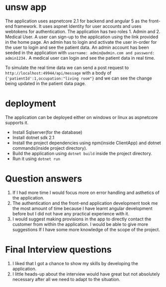 # unsw app
The application uses aspnetcore 2.1 for backend and angular 5 as the front-end framework. It uses aspnet Identity for user accounts and uses webtokens for authentication.
The application has two roles 1. Admin and 2. Medical User. A user can sign-up to the application using the link provided in the home page. An admin has to login and activate the user in-order for the user to login and see the patient data.
An admin account has been seeded in the application with ```username: admin@admin.com and password: admin1234.``` 
A medical user can login and see the patient data in real time. 

To simulate the real time data we can send a post request to    ```http://localhost:49944/api/message``` with a body of ```{'patientId':1,occupation:"living room"}``` and we can see the change being updated in the patient data page.
# deployment
The application can be deployed either on windows or linux as aspnetcore supports it. 
* Install Sqlserver(for the database)
* Install dotnet sdk 2.1
* Install the project dependencies using npm(inside ClientApp) and dotnet commands(inside project directory).
* Build the application using `dotnet build` inside the project directory.
* Run it using `dotnet run`
# Question answers
1. If I had more time I would focus more on error handling and asthetics of the application.
2. The authentication and the front-end application development took me the most amount of time because I have learnt angular development before but I did not have any practical experience with it.
3. I would suggest making provisions in the app to directly contact the customer from within the application. I would be able to give more suggestions If I have some more knowledge of the scope of the project.

# Final Interview questions
1. I liked that I got a chance to show my skills by developing the application.
2. I little heads-up about the interview would have great but not absolutely necessary after all we need to adapt to the situation. 
